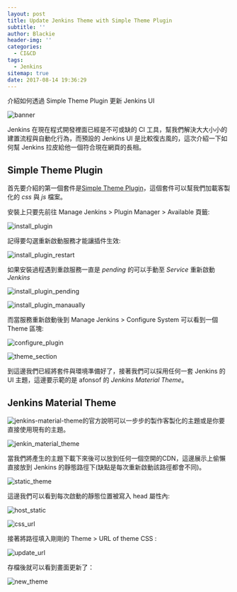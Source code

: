 ```yaml
---
layout: post
title: Update Jenkins Theme with Simple Theme Plugin
subtitle: ''
author: Blackie
header-img: ''
categories:
  - CI&CD
tags:
  - Jenkins
sitemap: true
date: 2017-08-14 19:36:29
---
```


介紹如何透過 Simple Theme Plugin 更新 Jenkins UI

<!-- More -->

![banner](banner.png)

Jenkins 在現在程式開發裡面已經是不可或缺的 CI 工具，幫我們解決大大小小的建置流程與自動化行為，而預設的 Jenkins UI 是比較復古風的，這次介紹一下如何幫 Jenkins 拉皮給他一個符合現在網頁的長相。

## Simple Theme Plugin ##

首先要介紹的第一個套件是[Simple Theme Plugin](https://wiki.jenkins.io/display/JENKINS/Simple+Theme+Plugin)，這個套件可以幫我們加載客製化的 *css* 與 *js* 檔案。

安裝上只要先前往 Manage Jenkins > Plugin Manager > Available 頁籤:

![install_plugin](install_plugin.png)

記得要勾選重新啟動服務才能讓插件生效:

![install_plugin_restart](install_plugin_restart.png)

如果安裝過程遇到重啟服務一直是 *pending* 的可以手動至 *Service* 重新啟動 *Jenkins*

![install_plugin_pending](install_plugin_pending.png)

![install_plugin_manaually](install_plugin_manaually.png)

而當服務重新啟動後到 Manage Jenkins > Configure System 可以看到一個 Theme 區塊:

![configure_plugin](configure_plugin.png)

![theme_section](theme_section.png)

到這邊我們已經將套件與環境準備好了，接著我們可以採用任何一套 Jenkins 的 UI 主題，這邊要示範的是 afonsof 的 *Jenkins Material Theme*。

## Jenkins Material Theme ##

![jenkins-material-theme](http://afonsof.com/jenkins-material-theme/)的官方說明可以一步步的製作客製化的主題或是你要直接使用現有的主題。

![jenkin_material_theme](jenkin_material_theme.png)

當我們將產生的主題下載下來後可以放到任何一個空開的CDN，這邊展示上偷懶直接放到 Jenkins 的靜態路徑下(缺點是每次重新啟動該路徑都會不同)。

![static_theme](static_theme.png)

這邊我們可以看到每次啟動的靜態位置被寫入 head 屬性內:

![host_static](host_static.png)

![css_url](css_url.png)

接著將路徑填入剛剛的 Theme > URL of theme CSS :

![update_url](update_url.png)

存檔後就可以看到畫面更新了：

![new_theme](new_theme.png)
